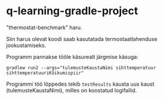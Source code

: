 # q-learning-gradle-project
"thermostat-benchmark" haru.

Siin harus olevat koodi saab kasutatada termostaatlahenduse jookustamiseks.

Programm pannakse tööle käsurealt järgmise käsuga:

`gradlew run2 --args="tulemusteKaustaNimi sihttemperatuur sihttemperatuuriKõikumispiir"`

Programmi töö lõppedes tekib `testResults` kausta uus kaust (tulemusteKaustaNimi), milles on koostatud logifailid.
